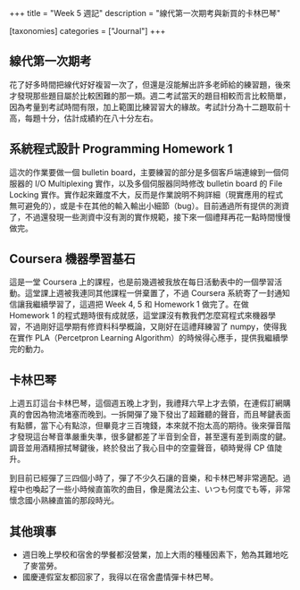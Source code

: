 +++
title = "Week 5 週記"
description = "線代第一次期考與新買的卡林巴琴"

[taxonomies]
categories = ["Journal"]
+++

## 線代第一次期考

花了好多時間把線代好好複習一次了，但還是沒能解出許多老師給的練習題，後來才發現那些題目屬於比較困難的那一類。週二考試當天的題目相較而言比較簡單，因為考量到考試時間有限，加上範圍比練習習大的緣故。考試計分為十二題取前十高，每題十分，估計成績約在八十分左右。

## 系統程式設計 Programming Homework 1

這次的作業要做一個 bulletin board，主要練習的部分是多個客戶端連線到一個伺服器的 I/O Multiplexing 實作，以及多個伺服器同時修改 bulletin board 的 File Locking 實作。實作起來難度不大，反而是作業說明不夠詳細（現實應用的程式無可避免的），或是卡在其他的輸入輸出小細節（bug）。目前通過所有提供的測資了，不過還發現一些測資中沒有測的實作規範，接下來一個禮拜再花一點時間慢慢做完。

## Coursera 機器學習基石

這是一堂 Coursera 上的課程，也是前幾週被我放在每日活動表中的一個學習活動。這堂課上週被我連同其他課程一併棄置了，不過 Coursera 系統寄了一封通知信讓我繼續學習了，這週把 Week 4, 5 和 Homework 1 做完了。在做 Homework 1 的程式題時很有成就感，這堂課沒有教我們怎麼寫程式來機器學習，不過剛好這學期有修資料科學概論，又剛好在這禮拜練習了 numpy，使得我在實作 PLA（Percetpron Learning Algorithm）的時候得心應手，提供我繼續學完的動力。

## 卡林巴琴

上週五訂這台卡林巴琴，這個週五晚上才到，我禮拜六早上才去領，在連假訂網購真的會因為物流堵塞而晚到。一拆開彈了幾下發出了超難聽的聲音，而且琴鍵表面有點髒，當下心有點涼，但畢竟才三百塊錢，本來就不抱太高的期待。後來彈音階才發現這台琴音準嚴重失準，很多鍵都差了半音到全音，甚至還有差到兩度的鍵。調音並用酒精擦拭琴鍵後，終於發出了我心目中的空靈聲音，頓時覺得 CP 值陡升。

到目前已經彈了三四個小時了，彈了不少久石讓的音樂，和卡林巴琴非常適配。過程中也喚起了一些小時候直笛吹的曲目，像是魔法公主、いつも何度でも等，非常懷念國小熟練直笛的那段時光。

## 其他瑣事

- 週日晚上學校和宿舍的學餐都沒營業，加上大雨的種種因素下，勉為其難地吃了麥當勞。
- 國慶連假室友都回家了，我得以在宿舍盡情彈卡林巴琴。